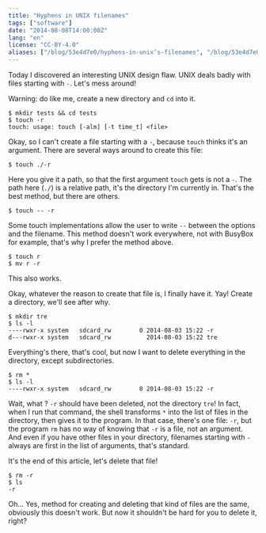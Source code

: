 ```yaml
---
title: "Hyphens in UNIX filenames"
tags: ["software"]
date: "2014-08-08T14:00:00Z"
lang: "en"
license: "CC-BY-4.0"
aliases: ["/blog/53e4d7e0/hyphens-in-unix’s-filenames", "/blog/53e4d7e0/hyphens-in-unix-s-filenames"]
---
```


Today I discovered an interesting UNIX design flaw. UNIX deals badly with files  starting with `-`. Let's mess around!

Warning: do like me, create  a new directory and `cd` into it.
```console
$ mkdir tests && cd tests
$ touch -r
touch: usage: touch [-alm] [-t time_t] <file>
```
Okay, so I can't create a file starting with a `-`, because `touch` thinks it's an argument. There are several ways around to create this file:

```console
$ touch ./-r
```
Here you give it a path, so that the first argument `touch` gets is not a `-`. The path here (`./`) is a relative path, it's the directory I'm currently in.
That's the best method, but there are others.

```console
$ touch -- -r
```
Some touch implementations allow the user to write `--` between the options and the filename. This method doesn't work everywhere, not with BusyBox for example, that's why I prefer the method above.

```console
$ touch r
$ mv r -r
```
This also works.

Okay, whatever the reason to create that file is, I finally have it. Yay!
Create a directory, we'll see after why.

```console
$ mkdir tre
$ ls -l
----rwxr-x system   sdcard_rw        0 2014-08-03 15:22 -r
d---rwxr-x system   sdcard_rw          2014-08-03 15:22 tre
```

Everything's there, that's cool, but now I want to delete everything in the directory, except subdirectories.

```console
$ rm *
$ ls -l
----rwxr-x system   sdcard_rw        0 2014-08-03 15:22 -r
```

Wait, what ? `-r` should have been deleted, not the directory `tre`!
In fact, when I run that command, the shell transforms `*` into the list of files in the directory, then gives it to the program. In that case, there's one file: `-r`, but the program `rm` has no way of knowing that `-r` is a file, not an argument. And even if you have other files in your directory, filenames starting with `-` always are first in the list of arguments, that's standard.

It's the end of this article, let's delete that file!

```console
$ rm -r
$ ls
-r
```

Oh...
Yes, method for creating and deleting that kind of files are the same, obviously this doesn't work. But now it shouldn't be hard for you to delete it, right?
